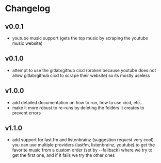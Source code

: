 # Changelog

## v0.0.1

- youtube music support (gets the top music by scraping the youtube music
  website)

## v0.1.0

- attempt to use the gitlab/github cicd (broken because youtube does not allow
  gitlab/github cicd to scrape their website) so its mostly useless

## v1.0.0

- add detailed documentation on how to run, how to use cicd, etc...
- make it more robust to re-runs by deleting the folders it creates to prevent
  errors

## v1.1.0

- add support for last.fm and listenbrainz (suggestion request very cool)\
  you can use multiple providers (lastfm, listenbrainz, youtube) to get the
  favorite music from a custom order (set by --fallback) where we try to get the
  first one, and if it fails we try the other ones
